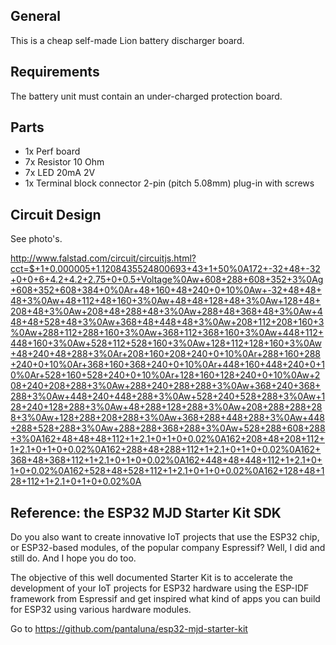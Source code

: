 ## General
This is a cheap self-made Lion battery discharger board.

## Requirements
The battery unit must contain an under-charged protection board.

## Parts
- 1x Perf board
- 7x Resistor 10 Ohm
- 7x LED 20mA 2V
- 1x Terminal block connector 2-pin (pitch 5.08mm) plug-in with screws

## Circuit Design
See photo's.

http://www.falstad.com/circuit/circuitjs.html?cct=$+1+0.000005+1.1208435524800693+43+1+50%0A172+-32+48+-32+0+0+6+4.2+4.2+2.75+0+0.5+Voltage%0Aw+608+288+608+352+3%0Ag+608+352+608+384+0%0Ar+48+160+48+240+0+10%0Aw+-32+48+48+48+3%0Aw+48+112+48+160+3%0Aw+48+48+128+48+3%0Aw+128+48+208+48+3%0Aw+208+48+288+48+3%0Aw+288+48+368+48+3%0Aw+448+48+528+48+3%0Aw+368+48+448+48+3%0Aw+208+112+208+160+3%0Aw+288+112+288+160+3%0Aw+368+112+368+160+3%0Aw+448+112+448+160+3%0Aw+528+112+528+160+3%0Aw+128+112+128+160+3%0Aw+48+240+48+288+3%0Ar+208+160+208+240+0+10%0Ar+288+160+288+240+0+10%0Ar+368+160+368+240+0+10%0Ar+448+160+448+240+0+10%0Ar+528+160+528+240+0+10%0Ar+128+160+128+240+0+10%0Aw+208+240+208+288+3%0Aw+288+240+288+288+3%0Aw+368+240+368+288+3%0Aw+448+240+448+288+3%0Aw+528+240+528+288+3%0Aw+128+240+128+288+3%0Aw+48+288+128+288+3%0Aw+208+288+288+288+3%0Aw+128+288+208+288+3%0Aw+368+288+448+288+3%0Aw+448+288+528+288+3%0Aw+288+288+368+288+3%0Aw+528+288+608+288+3%0A162+48+48+48+112+1+2.1+0+1+0+0.02%0A162+208+48+208+112+1+2.1+0+1+0+0.02%0A162+288+48+288+112+1+2.1+0+1+0+0.02%0A162+368+48+368+112+1+2.1+0+1+0+0.02%0A162+448+48+448+112+1+2.1+0+1+0+0.02%0A162+528+48+528+112+1+2.1+0+1+0+0.02%0A162+128+48+128+112+1+2.1+0+1+0+0.02%0A



## Reference: the ESP32 MJD Starter Kit SDK

Do you also want to create innovative IoT projects that use the ESP32 chip, or ESP32-based modules, of the popular company Espressif? Well, I did and still do. And I hope you do too.

The objective of this well documented Starter Kit is to accelerate the development of your IoT projects for ESP32 hardware using the ESP-IDF framework from Espressif and get inspired what kind of apps you can build for ESP32 using various hardware modules.

Go to https://github.com/pantaluna/esp32-mjd-starter-kit

